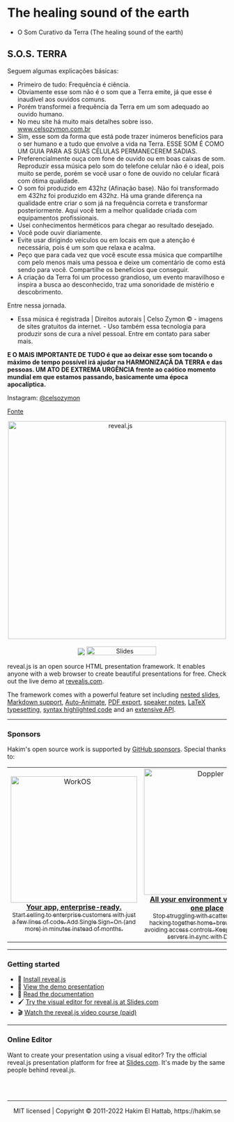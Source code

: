 
# The healing sound of the earth

  - O Som Curativo da Terra (The healing sound of the earth)

## S.O.S. TERRA

Seguem algumas explicações básicas:
  - Primeiro de tudo: Frequência é ciência.
  - Obviamente esse som não é o som que a Terra emite, já que esse é inaudível aos ouvidos comuns. 
  - Porém transformei a frequência da Terra em um som adequado ao ouvido humano. 
  - No meu site há muito mais detalhes sobre isso. www.celsozymon.com.br
  - Sim, esse som da forma que está pode trazer inúmeros benefícios para o ser humano e a tudo que envolve a vida na Terra. ESSE SOM É COMO UM GUIA PARA AS SUAS CÉLULAS PERMANECEREM SADIAS.
  - Preferencialmente ouça com fone de ouvido ou em boas caixas de som. Reproduzir essa música pelo som do telefone celular não é o ideal, pois muito se perde, porém se você usar o fone de ouvido no celular ficará com ótima qualidade.
  - O som foi produzido em 432hz (Afinação base). Não foi transformado em 432hz foi produzido em 432hz. Há uma grande diferença na qualidade entre criar o som já na frequência correta e transformar posteriormente. Aqui você tem a melhor qualidade criada com equipamentos profissionais.
  - Usei conhecimentos herméticos para chegar ao resultado desejado.
  - Você pode ouvir diariamente.
  - Evite usar dirigindo veículos ou em locais em que a atenção é necessária, pois é um som que relaxa e acalma.
  - Peço que para cada vez que você escute essa música que compartilhe com pelo menos mais uma pessoa e deixe um comentário de como está sendo para você. Compartilhe os benefícios que conseguir.
  - A criação da Terra foi um processo grandioso, um evento maravilhoso e inspira a busca ao desconhecido, traz uma sonoridade de mistério e descobrimento.

Entre nessa jornada.
  - Essa música é registrada | Direitos autorais | Celso Zymon © - imagens de sites gratuitos da internet. - Uso também essa tecnologia para produzir sons de cura a nível pessoal. Entre em contato para saber mais.

**E O MAIS IMPORTANTE DE TUDO é que ao deixar esse som tocando o máximo de tempo possível irá ajudar na HARMONIZAÇÃ DA TERRA e das pessoas. UM ATO DE EXTREMA URGÊNCIA frente ao caótico momento mundial em que estamos passando, basicamente uma época apocalíptica.**

Instagram: [@celsozymon](https://www.instagram.com/celsozymon/)

[Fonte](https://celsozymon.com.br/cursos-aulas/the-healing-sound-of-the-earth/)


<p align="center">
  <a href="https://revealjs.com">
  <img src="https://hakim-static.s3.amazonaws.com/reveal-js/logo/v1/reveal-black-text-sticker.png" alt="reveal.js" width="500">
  </a>
  <br><br>
  <a href="https://github.com/hakimel/reveal.js/actions"><img src="https://github.com/hakimel/reveal.js/workflows/tests/badge.svg"></a>
  <a href="https://slides.com/"><img src="https://s3.amazonaws.com/static.slid.es/images/slides-github-banner-320x40.png?1" alt="Slides" width="160" height="20"></a>
</p>

reveal.js is an open source HTML presentation framework. It enables anyone with a web browser to create beautiful presentations for free. Check out the live demo at [revealjs.com](https://revealjs.com/).

The framework comes with a powerful feature set including [nested slides](https://revealjs.com/vertical-slides/), [Markdown support](https://revealjs.com/markdown/), [Auto-Animate](https://revealjs.com/auto-animate/), [PDF export](https://revealjs.com/pdf-export/), [speaker notes](https://revealjs.com/speaker-view/), [LaTeX typesetting](https://revealjs.com/math/), [syntax highlighted code](https://revealjs.com/code/) and an [extensive API](https://revealjs.com/api/).

---

### Sponsors
Hakim's open source work is supported by <a href="https://github.com/sponsors/hakimel">GitHub sponsors</a>. Special thanks to:
<div align="center">
  <table>
    <td align="center">
      <a href="https://workos.com/?utm_campaign=github_repo&utm_medium=referral&utm_content=revealjs&utm_source=github">
        <div>
          <img src="https://user-images.githubusercontent.com/629429/151508669-efb4c3b3-8fe3-45eb-8e47-e9510b5f0af1.svg" width="290" alt="WorkOS">
        </div>
        <b>Your app, enterprise-ready.</b>
        <div>
          <sub>Start selling to enterprise customers with just a few lines of code. Add Single Sign-On (and more) in minutes instead of months.</sup>
        </div>
      </a>
    </td>
    <td align="center">
      <a href="https://www.doppler.com/?utm_cam![Uploading workos-logo-white-bg.svg…]()
      paign=github_repo&utm_medium=referral&utm_content=revealjs&utm_source=github">
        <div>
          <img src="https://user-images.githubusercontent.com/629429/151510865-9fd454f1-fd8c-4df4-b227-a54b87313db4.png" width="290" alt="Doppler">
        </div>
        <b>All your environment variables, in one place</b>
        <div>
          <sub>Stop struggling with scattered API keys, hacking together home-brewed tools, and avoiding access controls. Keep your team and servers in sync with Doppler.</sup>
        </div>
      </a>
    </td>
  </table>
</div>

---

### Getting started
- 🚀 [Install reveal.js](https://revealjs.com/installation)
- 👀 [View the demo presentation](https://revealjs.com/demo)
- 📖 [Read the documentation](https://revealjs.com/markup/)
- 🖌 [Try the visual editor for reveal.js at Slides.com](https://slides.com/)
- 🎬 [Watch the reveal.js video course (paid)](https://revealjs.com/course)

---

### Online Editor
Want to create your presentation using a visual editor? Try the official reveal.js presentation platform for free at [Slides.com](https://slides.com). It's made by the same people behind reveal.js.

<br>
<br>

--- 
<div align="center">
  MIT licensed | Copyright © 2011-2022 Hakim El Hattab, https://hakim.se
</div>

